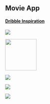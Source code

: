 ## Movie App

#### [Dribble Inspiration](https://dribbble.com/shots/14614377-Online-Movie-Streaming-Platform)

![](https://github.com/3KINGZ/Movie-App/blob/master/screenshots/Screenshot_mv-1.png?raw=true)

<!-- ![](https://github.com/3KINGZ/Movie-App/blob/master/screenshots/screenshot-mv-2.png?raw=true) -->

<img src="screenshots/screenshot-mv-2.png" width="100">

![](https://github.com/3KINGZ/Movie-App/blob/master/screenshots/screenshot-mv-3.png?raw=true)

![](https://github.com/3KINGZ/Movie-App/blob/master/screenshots/screenshot-mv-4.png?raw=true)

![](https://github.com/3KINGZ/Movie-App/blob/master/screenshots/Screenshot_mv-6.png?raw=true)
